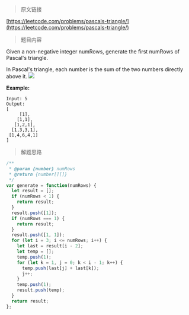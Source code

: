 > 原文链接

[https://leetcode.com/problems/pascals-triangle/](https://leetcode.com/problems/pascals-triangle/)

> 题目内容

Given a non-negative integer numRows, generate the first numRows of Pascal's triangle.

In Pascal's triangle, each number is the sum of the two numbers directly above it.
![](https://upload.wikimedia.org/wikipedia/commons/0/0d/PascalTriangleAnimated2.gif)

**Example:**

```
Input: 5
Output:
[
     [1],
    [1,1],
   [1,2,1],
  [1,3,3,1],
 [1,4,6,4,1]
]
```

> 解题思路

```js
/**
 * @param {number} numRows
 * @return {number[][]}
 */
var generate = function(numRows) {
  let result = [];
  if (numRows < 1) {
    return result;
  }
  result.push([1]);
  if (numRows === 1) {
    return result;
  }
  result.push([1, 1]);
  for (let i = 3; i <= numRows; i++) {
    let last = result[i - 2];
    let temp = [];
    temp.push(1);
    for (let k = 1, j = 0; k < i - 1; k++) {
      temp.push(last[j] + last[k]);
      j++;
    }
    temp.push(1);
    result.push(temp);
  }
  return result;
};
```
